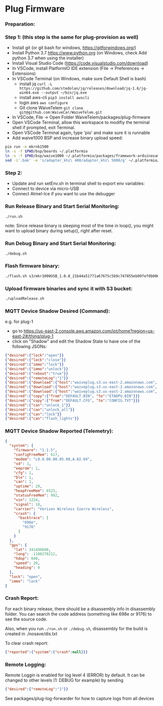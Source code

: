 # Plug Firmware

### Preparation:

### Step 1: (this step is the same for plug-provision as well)
- Install git (or git bash for windows, https://gitforwindows.org/)
- Install Python 3.7 https://www.python.org (on Windows, check Add python 3.7 when using the installer)
- Install Visual Studio Code (https://code.visualstudio.com/download)
- In VSCode, install PlatformIO IDE extension (File -> Preferences -> Extensions)
- In VSCode Terminal (on Windows, make sure Default Shell is bash)
  - install jq `curl -L https://github.com/stedolan/jq/releases/download/jq-1.6/jq-win64.exe --output ~/bin/jq.exe`
  - install aws-cli `pip3 install awscli`
  - login aws `aws configure`
  - Git clone WaiveTelem `git clone git@github.com:WaiveCar/WaiveTelem.git`
- In VSCode, File -> Open Folder WaiveTelem/packages/plug-firmware
- Open VSCode Terminal, allow this workspace to modifiy the terminal shell if prompted, exit Terminal.
- Open VSCode Terminal again, type 'pio' and make sure it is runnable
- Add waive1000 BSP and increase binary upload speed:
```bash
pio run -e mkrnb1500
ln -s -f $PWD/bsp/boards ~/.platformio
ln -s -f $PWD/bsp/waive1000 ~/.platformio/packages/framework-arduinosam/variants
sed -i'.bak' -e 's/adapter_khz\ 400/adapter_khz\ 5000/g' ~/.platformio/packages/tool-openocd/scripts/target/at91samdXX.cfg
```
### Step 2:
- Update and run setEnv.sh in terminal shell to export env variables:
- Connect to device via micro-USB
- Connect Atmel-Ice if you want to use the debugger

### Run Release Binary and Start Serial Monitoring:

```bash
./run.sh
```
note: Since release binary is sleeping most of the time in loop(), you might want to upload binary during setup(), right after reset.

### Run Debug Binary and Start Serial Monitoring:

```bash
./debug.sh
```

### Flash firmware binary:

```bash
./flash.sh s3/mkr1000USB_1.0.8_21b44a51771a67675c5b9c747855eb09fef0b086604f45b43ec7d077d7f5cc5b
```

### Upload firmware binaries and sync it with S3 bucket:

```bash
./uploadRelease.sh
```

### MQTT Device Shadow Desired (Command):

e.g. for plug-1
- go to https://us-east-2.console.aws.amazon.com/iot/home?region=us-east-2#/thing/plug-1
- click on "Shadow" and edit the Shadow State to have one of the following JSONs:

```json
{"desired":{"lock":"open"}}
{"desired":{"lock":"close"}}
{"desired":{"immo":"lock"}}
{"desired":{"immo":"unlock"}}
{"desired":{"reboot":"true"}}
{"desired":{"remoteLog":"1"}}
{"desired":{"download":{"host":"waiveplug.s3.us-east-2.amazonaws.com", "from":"waive1000_1.0.9_d84e070505e00ce74e9ab35de951a41d1712f4e32e9541df5b9b488ff80a46e9", "to":"ETADPU.BIN"}}}
{"desired":{"download":{"host":"waiveplug.s3.us-east-2.amazonaws.com", "from":"mkr1000USB_1.0.9_58f91825e8cdf93e5c0d1b2d3594f17c1748f97aa5c058db57af43da4c6c78c4", "to":"ETADPU.BIN"}}}
{"desired":{"download":{"host":"waiveplug.s3.us-east-2.amazonaws.com", "from":"config_waive-1_dd22d948fbd671c5751640a11dec139da46c5997bb3f20d0b6ad5bd61ac7e0cc", "to":"CONFIG.TXT"}}}
{"desired":{"copy":{"from":"DEFAULT.BIN", "to":"ETADPU.BIN"}}}
{"desired":{"copy":{"from":"DEFAULT.CFG", "to":"CONFIG.TXT"}}}
{"desired":{"can":"unlock_1"}}
{"desired":{"can":"unlock_all"}}
{"desired":{"can":"lock"}}
{"desired":{"can":"flash_lights"}}
```

### MQTT Device Shadow Reported (Telemetry):

```json
{
  "system": {
    "firmware": "1.1.5",
    "configFreeMem": 617,
    "modem": "L0.0.00.00.05.08,A.02.04",
    "sd": 1,
    "eeprom": 1,
    "cfg": 1,
    "ble": 1,
    "can": 1,
    "uptime": 29,
    "heapFreeMem": 6523,
    "statusFreeMem": 992,
    "vin": 1224,
    "signal": 18,
    "carrier": "Verizon Wireless Sierra Wireless",
    "crash": {
      "backtrace": [
        "698e",
        "9176"
      ]
    }
  },
  "gps": {
    "lat": 341499688,
    "long": -1180278212,
    "hdop": 640,
    "speed": 20,
    "heading": 0
  },
  "lock": "open",
  "immo": "lock"
}
```

### Crash Report:

For each binary release, there should be a disassembly info in disassembly folder. You can search the code address (something like 698e or 9176) to see the source code.

Also, when you run `./run.sh` or `./debug.sh`, disassembly for the build is created in ./nosave/dis.txt

To clear crash report:
```json
{"reported":{"system":{"crash":null}}}
```

### Remote Logging:

Remote Loggin is enabled for log level 4 (ERROR) by default. It can be changed to other levels (1: DEBUG for example) by sending
```json
{"desired":{"remoteLog":"1"}}
```
See packages/plug-log-forwarder for how to capture logs from all devices
